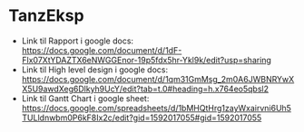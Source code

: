 # TanzEksp
 - Link til Rapport i google docs: https://docs.google.com/document/d/1dF-Flx07XtYDAZTX6eNWGGEnor-19p5fdx5hr-Ykl9k/edit?usp=sharing
 - Link til High level design i google docs: https://docs.google.com/document/d/1qm31GmMsg_2m0A6JWBNRYwXX5U9awdXeg6Dlkyh9UcY/edit?tab=t.0#heading=h.x764eo5qbsl2
 - Link til Gantt Chart i google sheet: https://docs.google.com/spreadsheets/d/1bMHQtHrg1zayWxairvni6Uh5TULldnwbm0P6kF8Ix2c/edit?gid=1592017055#gid=1592017055
